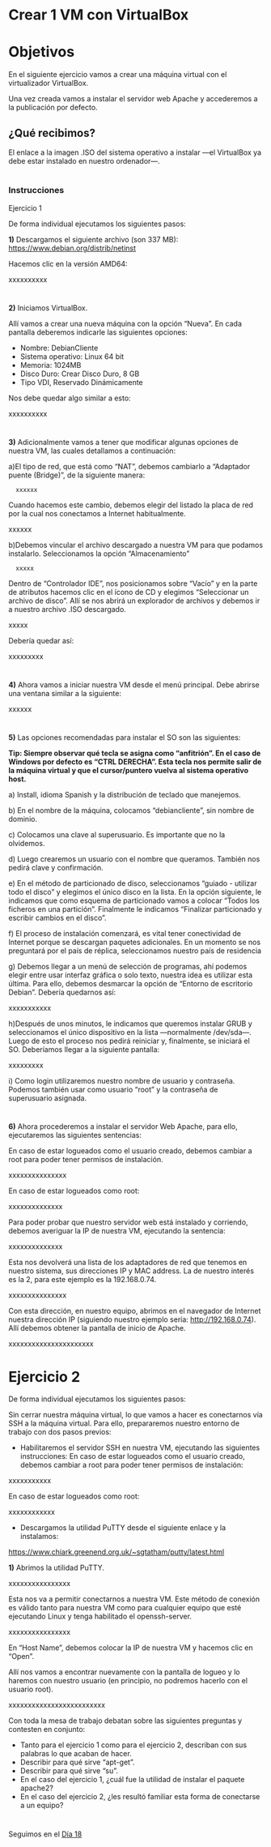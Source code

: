 

# Crear 1 VM con VirtualBox
#
# Objetivos  


En el siguiente ejercicio vamos a crear una máquina virtual con el virtualizador VirtualBox. 

Una vez creada vamos a instalar el servidor web Apache y accederemos a la publicación por defecto.

## ¿Qué recibimos?

El enlace a la imagen .ISO del sistema operativo a instalar —el VirtualBox ya debe estar instalado en nuestro ordenador—.

#
#

### Instrucciones

Ejercicio 1

De forma individual ejecutamos los siguientes pasos: 

****1)**** Descargamos el siguiente archivo (son 337 MB): https://www.debian.org/distrib/netinst 

Hacemos clic en la versión AMD64:


xxxxxxxxxx
#
#

****2)**** Iniciamos VirtualBox. 

Allí vamos a crear una nueva máquina con la opción “Nueva”. En cada pantalla deberemos indicarle las siguientes opciones:
* Nombre: DebianCliente
* Sistema operativo: Linux 64 bit
* Memoria: 1024MB
* Disco Duro: Crear Disco Duro, 8 GB
* Tipo VDI, Reservado Dinámicamente

Nos debe quedar algo similar a esto:


xxxxxxxxxx


#
#

****3)**** Adicionalmente vamos a tener que modificar algunas opciones de nuestra VM, las cuales detallamos a continuación:


a)El tipo de red, que está como “NAT”, debemos cambiarlo a “Adaptador puente (Bridge)”, de la siguiente manera:
      
      xxxxxx
      
      
     





Cuando hacemos este cambio, debemos elegir del listado la placa de red por la cual nos conectamos a Internet habitualmente.


xxxxxx


b)Debemos vincular el archivo descargado a nuestra VM para que podamos instalarlo. Seleccionamos la opción “Almacenamiento”
      
      
      xxxxx
      
      
Dentro de “Controlador IDE”, nos posicionamos sobre “Vacío” y en la parte de atributos hacemos clic en el ícono de CD y elegimos “Seleccionar un archivo de disco”. Allí se nos abrirá un explorador de archivos y debemos ir a nuestro archivo .ISO descargado.


xxxxx




Debería quedar así:


xxxxxxxxx



#
#

****4)**** Ahora vamos a iniciar nuestra VM desde el menú principal. Debe abrirse una ventana similar a la siguiente:


xxxxxx

#
#

****5)**** Las opciones recomendadas para instalar el SO son las siguientes:

****Tip: Siempre observar qué tecla se asigna como “anfitrión”. En el caso de Windows por defecto es “CTRL DERECHA”. Esta tecla nos permite salir de la máquina virtual y que el cursor/puntero vuelva al sistema operativo host.****


a) Install, idioma Spanish y la distribución de teclado que manejemos.

b) En el nombre de la máquina, colocamos “debiancliente”, sin nombre de dominio.

c) Colocamos una clave al superusuario. Es importante que no la olvidemos.

d) Luego crearemos un usuario con el nombre que queramos. También nos pedirá clave y confirmación.

e) En el método de particionado de disco, seleccionamos “guiado - utilizar todo el disco” y elegimos el único disco en la lista. En la opción siguiente, le indicamos que como esquema de particionado vamos a colocar “Todos los ficheros en una partición”. Finalmente le indicamos “Finalizar particionado y escribir cambios en el disco”.

f) El proceso de instalación comenzará, es vital tener conectividad de Internet porque se descargan paquetes adicionales. En un momento se nos preguntará por el país de réplica, seleccionamos nuestro país de residencia

g) Debemos llegar a un menú de selección de programas, ahí podemos elegir entre usar interfaz gráfica o solo texto, nuestra idea es utilizar esta última. Para ello, debemos desmarcar la opción de “Entorno de escritorio Debian”. Debería quedarnos así:


xxxxxxxxxxx

h)Después de unos minutos, le indicamos que queremos instalar GRUB y seleccionamos el único dispositivo en la lista —normalmente /dev/sda—. Luego de esto el proceso nos pedirá reiniciar y, finalmente, se iniciará el SO. Deberíamos llegar a la siguiente pantalla:

xxxxxxxxx


i) Como login utilizaremos nuestro nombre de usuario y contraseña. Podemos también usar como usuario “root” y la contraseña de superusuario asignada.


#
#
****6)**** Ahora procederemos a instalar el servidor Web Apache, para ello, ejecutaremos las siguientes sentencias:

En caso de estar logueados como el usuario creado, debemos cambiar a root para poder tener permisos de instalación.


xxxxxxxxxxxxxxx




En caso de estar logueados como root:


xxxxxxxxxxxxxx


Para poder probar que nuestro servidor web está instalado y corriendo, debemos averiguar la IP de nuestra VM, ejecutando la sentencia:


xxxxxxxxxxxxxx

Esta nos devolverá una lista de los adaptadores de red que tenemos en nuestro sistema, sus direcciones IP y MAC address. La de nuestro interés es la 2, para este ejemplo es la 192.168.0.74.



xxxxxxxxxxxxxxx

Con esta dirección, en nuestro equipo, abrimos en el navegador de Internet nuestra dirección IP (siguiendo nuestro ejemplo sería: http://192.168.0.74). Allí debemos obtener la pantalla de inicio de Apache.

xxxxxxxxxxxxxxxxxxxxxx


#
#
#

# Ejercicio 2

De forma individual ejecutamos los siguientes pasos:

Sin cerrar nuestra máquina virtual, lo que vamos a hacer es conectarnos vía SSH a la máquina virtual. Para ello, prepararemos nuestro entorno de trabajo con dos pasos previos:

* Habilitaremos el servidor SSH en nuestra VM, ejecutando las siguientes instrucciones:
En caso de estar logueados como el usuario creado, debemos cambiar a root para poder tener permisos de instalación:


xxxxxxxxxxx


En caso de estar logueados como root:

xxxxxxxxxxxx


* Descargamos la utilidad PuTTY desde el siguiente enlace y la instalamos:

https://www.chiark.greenend.org.uk/~sgtatham/putty/latest.html



****1)**** Abrimos la utilidad PuTTY.

xxxxxxxxxxxxxxxx


Esta nos va a permitir conectarnos a nuestra VM. Este método de conexión es válido tanto para nuestra VM como para cualquier equipo que esté ejecutando Linux y tenga habilitado el openssh-server.


xxxxxxxxxxxxxxxx

En “Host Name”, debemos colocar la IP de nuestra VM y hacemos clic en “Open”.

Allí nos vamos a encontrar nuevamente con la pantalla de logueo y lo haremos con nuestro usuario (en principio, no podremos hacerlo con el usuario root).


xxxxxxxxxxxxxxxxxxxxxxxxx

Con toda la mesa de trabajo debatan sobre las siguientes preguntas y contesten en conjunto:

* Tanto para el ejercicio 1 como para el ejercicio 2, describan con sus palabras lo que acaban de hacer.
* Describir para qué sirve “apt-get”.
* Describir para qué sirve “su”.
* En el caso del ejercicio 1, ¿cuál fue la utilidad de instalar el paquete apache2? 
* En el caso del ejercicio 2, ¿les resultó familiar esta forma de conectarse a un equipo?








#
#
#
#
#
Seguimos en el [Día 18](day18.md)
